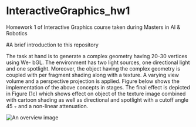 # InteractiveGraphics_hw1
Homework 1 of Interactive Graphics course taken during Masters in AI &amp; Robotics

#A brief introduction to this repository

The task at hand is to generate a complex geometry having 20-30 vertices using We-
bGL. The environment has two light sources, one directional light and one spotlight.
Moreover, the object having the complex geometry is coupled with per fragment
shading along with a texture. A varying view volume and a perspective projection
is applied.
Figure below shows the implementation of the above concepts in stages. The final
effect is depicted in Figure (1c) which shows effect on object of the texture image
combined with cartoon shading as well as directional and spotlight with a cutoff
angle 45 ◦ and a non-linear attenuation.

![An overview image](../master/overview.png)
